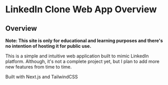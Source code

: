 # LinkedIn Clone Web App Overview

## Overview

**Note: This site is only for educational and learning purposes and there's no intention of hosting it for public use.**

This is a simple and intuitive web application built to mimic LinkedIn platform. Although, it's not a complete project yet, but I plan to add more new features from time to time.

Built with Next.js and TailwindCSS
